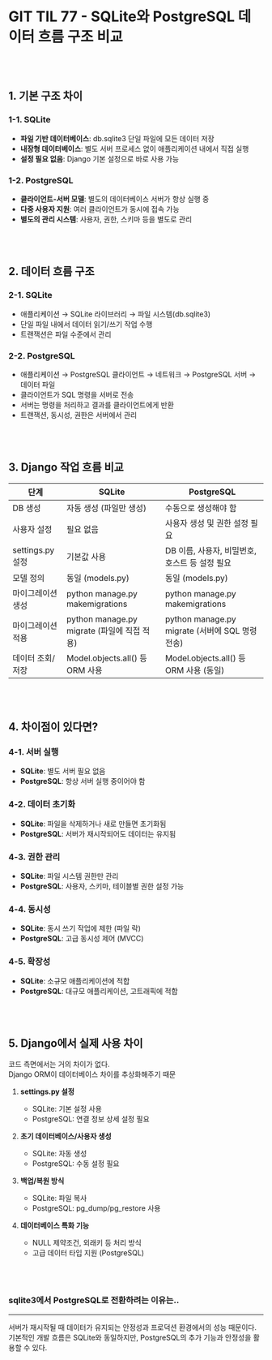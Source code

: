 # GIT TIL 77 - SQLite와 PostgreSQL 데이터 흐름 구조 비교

<br><br>

## 1. 기본 구조 차이

### 1-1. SQLite
- **파일 기반 데이터베이스**: db.sqlite3 단일 파일에 모든 데이터 저장
- **내장형 데이터베이스**: 별도 서버 프로세스 없이 애플리케이션 내에서 직접 실행
- **설정 필요 없음**: Django 기본 설정으로 바로 사용 가능

### 1-2. PostgreSQL
- **클라이언트-서버 모델**: 별도의 데이터베이스 서버가 항상 실행 중
- **다중 사용자 지원**: 여러 클라이언트가 동시에 접속 가능
- **별도의 관리 시스템**: 사용자, 권한, 스키마 등을 별도로 관리

<br><br>

## 2. 데이터 흐름 구조

### 2-1. SQLite
- 애플리케이션 → SQLite 라이브러리 → 파일 시스템(db.sqlite3)
- 단일 파일 내에서 데이터 읽기/쓰기 작업 수행
- 트랜잭션은 파일 수준에서 관리

### 2-2. PostgreSQL
- 애플리케이션 → PostgreSQL 클라이언트 → 네트워크 → PostgreSQL 서버 → 데이터 파일
- 클라이언트가 SQL 명령을 서버로 전송
- 서버는 명령을 처리하고 결과를 클라이언트에게 반환
- 트랜잭션, 동시성, 권한은 서버에서 관리

<br><br>

## 3. Django 작업 흐름 비교

| 단계 | SQLite | PostgreSQL |
|------|--------|------------|
| DB 생성 | 자동 생성 (파일만 생성) | 수동으로 생성해야 함 |
| 사용자 설정 | 필요 없음 | 사용자 생성 및 권한 설정 필요 |
| settings.py 설정 | 기본값 사용 | DB 이름, 사용자, 비밀번호, 호스트 등 설정 필요 |
| 모델 정의 | 동일 (models.py) | 동일 (models.py) |
| 마이그레이션 생성 | python manage.py makemigrations | python manage.py makemigrations |
| 마이그레이션 적용 | python manage.py migrate (파일에 직접 적용) | python manage.py migrate (서버에 SQL 명령 전송) |
| 데이터 조회/저장 | Model.objects.all() 등 ORM 사용 | Model.objects.all() 등 ORM 사용 (동일) |

<br><br>

## 4. 차이점이 있다면?

### 4-1. 서버 실행
- **SQLite**: 별도 서버 필요 없음
- **PostgreSQL**: 항상 서버 실행 중이어야 함

### 4-2. 데이터 초기화
- **SQLite**: 파일을 삭제하거나 새로 만들면 초기화됨
- **PostgreSQL**: 서버가 재시작되어도 데이터는 유지됨

### 4-3. 권한 관리
- **SQLite**: 파일 시스템 권한만 관리
- **PostgreSQL**: 사용자, 스키마, 테이블별 권한 설정 가능

### 4-4. 동시성
- **SQLite**: 동시 쓰기 작업에 제한 (파일 락)
- **PostgreSQL**: 고급 동시성 제어 (MVCC)

### 4-5. 확장성
- **SQLite**: 소규모 애플리케이션에 적합
- **PostgreSQL**: 대규모 애플리케이션, 고트래픽에 적합

<br><br>

## 5. Django에서 실제 사용 차이

코드 측면에서는 거의 차이가 없다. <br>
Django ORM이 데이터베이스 차이를 추상화해주기 때문 

1. **settings.py 설정**
   - SQLite: 기본 설정 사용
   - PostgreSQL: 연결 정보 상세 설정 필요

2. **초기 데이터베이스/사용자 생성**
   - SQLite: 자동 생성
   - PostgreSQL: 수동 설정 필요

3. **백업/복원 방식**
   - SQLite: 파일 복사
   - PostgreSQL: pg_dump/pg_restore 사용

4. **데이터베이스 특화 기능**
   - NULL 제약조건, 외래키 등 처리 방식
   - 고급 데이터 타입 지원 (PostgreSQL)

<br><br>

### sqlite3에서 PostgreSQL로 전환하려는 이유는..
---
 서버가 재시작될 때 데이터가 유지되는 안정성과 프로덕션 환경에서의 성능 때문이다. <br>기본적인 개발 흐름은 SQLite와 동일하지만, PostgreSQL의 추가 기능과 안정성을 활용할 수 있다.

<br><br>



